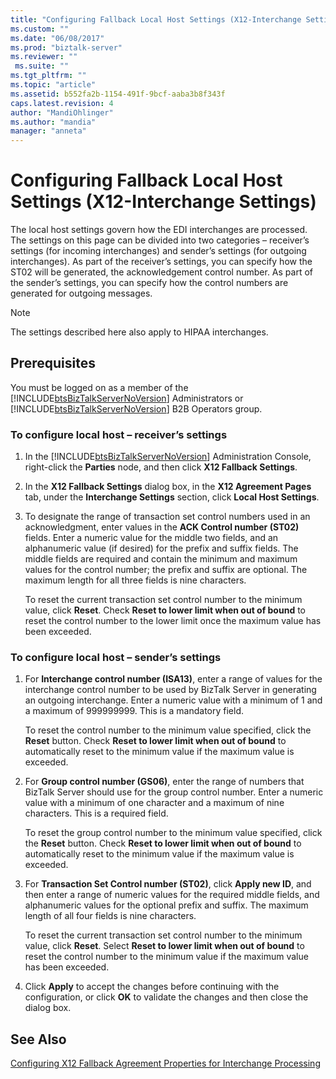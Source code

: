 ```yaml
---
title: "Configuring Fallback Local Host Settings (X12-Interchange Settings) | Microsoft Docs"
ms.custom: ""
ms.date: "06/08/2017"
ms.prod: "biztalk-server"
ms.reviewer: ""
 ms.suite: ""
ms.tgt_pltfrm: ""
ms.topic: "article"
ms.assetid: b552fa2b-1154-491f-9bcf-aaba3b8f343f
caps.latest.revision: 4
author: "MandiOhlinger"
ms.author: "mandia"
manager: "anneta"
---
```

# Configuring Fallback Local Host Settings (X12-Interchange Settings)
The local host settings govern how the EDI interchanges are processed. The settings on this page can be divided into two categories – receiver’s settings (for incoming interchanges) and sender’s settings (for outgoing interchanges). As part of the receiver’s settings, you can specify how the ST02 will be generated, the acknowledgement control number. As part of the sender’s settings, you can specify how the control numbers are generated for outgoing messages.  
  
> [!NOTE]
>  The settings described here also apply to HIPAA interchanges.  
  
## Prerequisites  
 You must be logged on as a member of the [!INCLUDE[btsBizTalkServerNoVersion](../includes/btsbiztalkservernoversion-md.md)] Administrators or [!INCLUDE[btsBizTalkServerNoVersion](../includes/btsbiztalkservernoversion-md.md)] B2B Operators group.  
  
### To configure local host – receiver’s settings  
  
1.  In the [!INCLUDE[btsBizTalkServerNoVersion](../includes/btsbiztalkservernoversion-md.md)] Administration Console, right-click the **Parties** node, and then click **X12 Fallback Settings**.  
  
2.  In the **X12 Fallback Settings** dialog box, in the **X12 Agreement Pages** tab, under the **Interchange Settings** section, click **Local Host Settings**.  
  
3.  To designate the range of transaction set control numbers used in an acknowledgment, enter values in the **ACK Control number (ST02)** fields. Enter a numeric value for the middle two fields, and an alphanumeric value (if desired) for the prefix and suffix fields. The middle fields are required and contain the minimum and maximum values for the control number; the prefix and suffix are optional. The maximum length for all three fields is nine characters.  
  
     To reset the current transaction set control number to the minimum value, click **Reset**. Check **Reset to lower limit when out of bound** to reset the control number to the lower limit once the maximum value has been exceeded.  
  
### To configure local host – sender’s settings  
  
1.  For **Interchange control number (ISA13)**, enter a range of values for the interchange control number to be used by BizTalk Server in generating an outgoing interchange. Enter a numeric value with a minimum of 1 and a maximum of 999999999. This is a mandatory field.  
  
     To reset the control number to the minimum value specified, click the **Reset** button. Check **Reset to lower limit when out of bound** to automatically reset to the minimum value if the maximum value is exceeded.  
  
2.  For **Group control number (GS06)**, enter the range of numbers that BizTalk Server should use for the group control number. Enter a numeric value with a minimum of one character and a maximum of nine characters. This is a required field.  
  
     To reset the group control number to the minimum value specified, click the **Reset** button. Check **Reset to lower limit when out of bound** to automatically reset to the minimum value if the maximum value is exceeded.  
  
3.  For **Transaction Set Control number (ST02)**, click **Apply new ID**, and then enter a range of numeric values for the required middle fields, and alphanumeric values for the optional prefix and suffix. The maximum length of all four fields is nine characters.  
  
     To reset the current transaction set control number to the minimum value, click **Reset**. Select **Reset to lower limit when out of bound** to reset the control number to the minimum value if the maximum value has been exceeded.  
  
4.  Click **Apply** to accept the changes before continuing with the configuration, or click **OK** to validate the changes and then close the dialog box.  
  
## See Also  
 [Configuring X12 Fallback Agreement Properties for Interchange Processing](../core/configuring-x12-fallback-agreement-properties-for-interchange-processing.md)